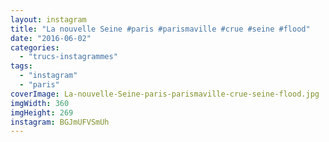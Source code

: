 ```yaml
---
layout: instagram
title: "La nouvelle Seine #paris #parismaville #crue #seine #flood"
date: "2016-06-02"
categories: 
  - "trucs-instagrammes"
tags: 
  - "instagram"
  - "paris"
coverImage: La-nouvelle-Seine-paris-parismaville-crue-seine-flood.jpg
imgWidth: 360
imgHeight: 269
instagram: BGJmUFVSmUh
---
```


